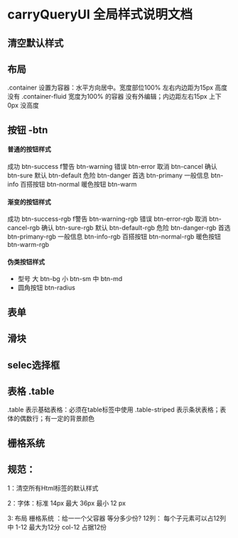 # carryQueryUI 全局样式说明文档

## 清空默认样式



## 布局

.container  设置为容器：水平方向居中。宽度部位100% 左右内边距为15px 高度没有
.container-fluid  宽度为100% 的容器 没有外编辑；内边距左右15px 上下0px  没高度





## 按钮  -btn

#### 普通的按钮样式

成功  btn-success 
f警告  btn-warning
错误  btn-error
取消  btn-cancel
确认  btn-sure
默认  btn-default
危险   btn-danger
首选   btn-primany
一般信息  btn-info
百搭按钮  btn-normal
暖色按钮  btn-warm

#### 渐变的按钮样式

成功  btn-success-rgb 
f警告  btn-warning-rgb
错误  btn-error-rgb
取消  btn-cancel-rgb
确认  btn-sure-rgb
默认  btn-default-rgb
危险   btn-danger-rgb
首选   btn-primany-rgb
一般信息  btn-info-rgb
百搭按钮  btn-normal-rgb
暖色按钮  btn-warm-rgb

#### 伪类按钮样式

- 型号
  大  btn-bg
  小  btn-sm
  中  btn-md
- 圆角按钮 btn-radius

## 表单

## 滑块

## selec选择框



## 表格 .table

.table 表示基础表格：必须在table标签中使用
.table-striped 表示条状表格；表体的偶数行；有一定的背景颜色

## 栅格系统



## 规范：

1：清空所有Html标签的默认样式

2：字体：标准 14px   最大 36px  最小 12 px 

3: 布局 栅格系统  ：给一一个父容器 等分多少份?
    12列：
    每个子元素可以占12列中 1-12 最大为12分
    col-12 占据12份